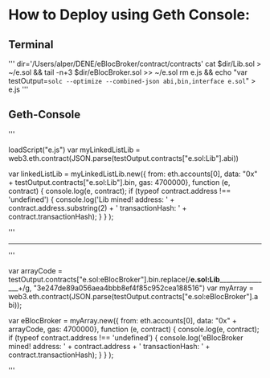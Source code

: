 # How to Deploy using Geth Console:

## Terminal

'''
dir='/Users/alper/DENE/eBlocBroker/contract/contracts'
cat $dir/Lib.sol > ~/e.sol && tail -n+3 $dir/eBlocBroker.sol >> ~/e.sol
rm e.js && echo "var testOutput=`solc --optimize --combined-json abi,bin,interface e.sol`" > e.js
'''

## Geth-Console

'''

loadScript("e.js")
var myLinkedListLib = web3.eth.contract(JSON.parse(testOutput.contracts["e.sol:Lib"].abi))

var linkedListLib = myLinkedListLib.new({ from: eth.accounts[0], data: "0x" + testOutput.contracts["e.sol:Lib"].bin, gas: 4700000},
  function (e, contract) {
    console.log(e, contract);
    if (typeof contract.address !== 'undefined') {
         console.log('Lib mined! address: ' + contract.address.substring(2) + ' transactionHash: ' + contract.transactionHash);
    }
  }
);

'''

-------------------

'''

var arrayCode = testOutput.contracts["e.sol:eBlocBroker"].bin.replace(/__e.sol:Lib__________________+/g,
"3e247de89a056aea4bbb8ef4f85c952cea188516")
var myArray   = web3.eth.contract(JSON.parse(testOutput.contracts["e.sol:eBlocBroker"].abi));

var eBlocBroker = myArray.new({ from: eth.accounts[0], data: "0x" + arrayCode, gas: 4700000},
  function (e, contract) {
    console.log(e, contract);
    if (typeof contract.address !== 'undefined') {
         console.log('eBlocBroker mined! address: ' + contract.address + ' transactionHash: ' + contract.transactionHash);
    }
  }
);

'''
